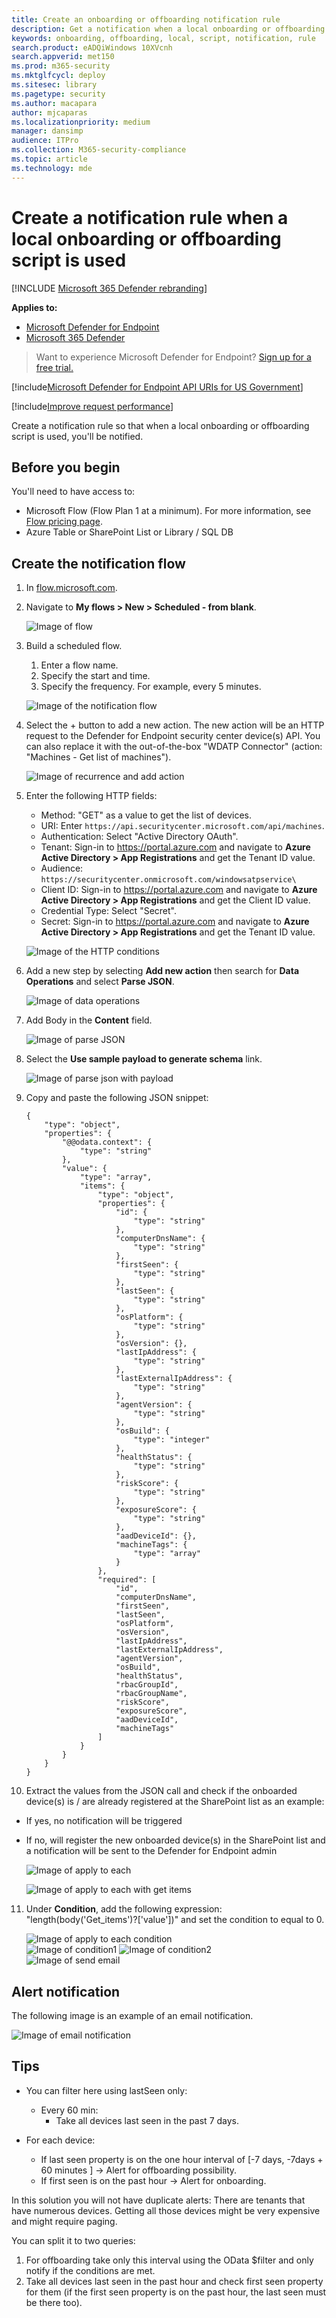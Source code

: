 ```yaml
---
title: Create an onboarding or offboarding notification rule
description: Get a notification when a local onboarding or offboarding script is used.
keywords: onboarding, offboarding, local, script, notification, rule
search.product: eADQiWindows 10XVcnh
search.appverid: met150
ms.prod: m365-security
ms.mktglfcycl: deploy
ms.sitesec: library
ms.pagetype: security
ms.author: macapara
author: mjcaparas
ms.localizationpriority: medium
manager: dansimp
audience: ITPro
ms.collection: M365-security-compliance
ms.topic: article
ms.technology: mde
---
```


# Create a notification rule when a local onboarding or offboarding script is used

[!INCLUDE [Microsoft 365 Defender rebranding](../../includes/microsoft-defender.md)]


**Applies to:**
- [Microsoft Defender for Endpoint](https://go.microsoft.com/fwlink/?linkid=2154037)
- [Microsoft 365 Defender](https://go.microsoft.com/fwlink/?linkid=2118804)


> Want to experience Microsoft Defender for Endpoint? [Sign up for a free trial.](https://www.microsoft.com/microsoft-365/windows/microsoft-defender-atp?ocid=docs-wdatp-exposedapis-abovefoldlink)

[!include[Microsoft Defender for Endpoint API URIs for US Government](../../includes/microsoft-defender-api-usgov.md)]

[!include[Improve request performance](../../includes/improve-request-performance.md)]


Create a notification rule so that when a local onboarding or offboarding script is used, you'll be notified. 

## Before you begin
You'll need to have access to:
 - Microsoft Flow (Flow Plan 1 at a minimum). For more information, see [Flow pricing page](https://flow.microsoft.com/pricing/).
 - Azure Table or SharePoint List or Library / SQL DB

## Create the notification flow

1. In [flow.microsoft.com](https://flow.microsoft.com/).

2. Navigate to **My flows > New > Scheduled - from blank**. 

    ![Image of flow](images/new-flow.png)


3. Build a scheduled flow.
   1. Enter a flow name.
   2. Specify the start and time.
   3. Specify the frequency. For example, every 5 minutes.

    ![Image of the notification flow](images/build-flow.png)

4. Select the + button to add a new action. The new action will be an HTTP request to the Defender for Endpoint security center device(s) API. You can also replace it with the out-of-the-box "WDATP Connector" (action: "Machines - Get list of machines"). 

    ![Image of recurrence and add action](images/recurrence-add.png)


5. Enter the following HTTP fields:

   - Method: "GET" as a value to get the list of devices.
   - URI: Enter `https://api.securitycenter.microsoft.com/api/machines`.
   - Authentication: Select "Active Directory OAuth".
   - Tenant: Sign-in to https://portal.azure.com and navigate to **Azure Active Directory > App Registrations** and get the Tenant ID value.
   - Audience: `https://securitycenter.onmicrosoft.com/windowsatpservice\`
   - Client ID: Sign-in to https://portal.azure.com and navigate to **Azure Active Directory > App Registrations** and  get the Client ID value.
   - Credential Type: Select "Secret".
   - Secret: Sign-in to https://portal.azure.com and navigate to **Azure Active Directory > App Registrations** and get the Tenant ID value.

    ![Image of the HTTP conditions](images/http-conditions.png)


6. Add a new step by selecting **Add new action** then search for **Data Operations** and select 
**Parse JSON**.

    ![Image of data operations](images/data-operations.png)

7. Add Body in the **Content** field.

    ![Image of parse JSON](images/parse-json.png)

8. Select the **Use sample payload to generate schema** link.

    ![Image of parse json with payload](images/parse-json-schema.png)

9. Copy and paste the following JSON snippet:

    ```
    {
        "type": "object",
        "properties": {
            "@@odata.context": {
                "type": "string"
            },
            "value": {
                "type": "array",
                "items": {
                    "type": "object",
                    "properties": {
                        "id": {
                            "type": "string"
                        },
                        "computerDnsName": {
                            "type": "string"
                        },
                        "firstSeen": {
                            "type": "string"
                        },
                        "lastSeen": {
                            "type": "string"
                        },
                        "osPlatform": {
                            "type": "string"
                        },
                        "osVersion": {},
                        "lastIpAddress": {
                            "type": "string"
                        },
                        "lastExternalIpAddress": {
                            "type": "string"
                        },
                        "agentVersion": {
                            "type": "string"
                        },
                        "osBuild": {
                            "type": "integer"
                        },
                        "healthStatus": {
                            "type": "string"
                        },
                        "riskScore": {
                            "type": "string"
                        },
                        "exposureScore": {
                            "type": "string"
                        },
                        "aadDeviceId": {},
                        "machineTags": {
                            "type": "array"
                        }
                    },
                    "required": [
                        "id",
                        "computerDnsName",
                        "firstSeen",
                        "lastSeen",
                        "osPlatform",
                        "osVersion",
                        "lastIpAddress",
                        "lastExternalIpAddress",
                        "agentVersion",
                        "osBuild",
                        "healthStatus",
                        "rbacGroupId",
                        "rbacGroupName",
                        "riskScore",
                        "exposureScore",
                        "aadDeviceId",
                        "machineTags"
                    ]
                }
            }
        }
    }

    ```

10.  Extract the values from the JSON call and check if the onboarded device(s) is / are already registered at the SharePoint list as an example:
- If yes, no notification will be triggered
- If no, will register the new onboarded device(s) in the SharePoint list and a notification will be sent to the Defender for Endpoint admin

    ![Image of apply to each](images/flow-apply.png)

    ![Image of apply to each  with get items](images/apply-to-each.png)

11. Under **Condition**, add the following expression: "length(body('Get_items')?['value'])" and set the condition to equal to 0.

    ![Image of apply to each condition](images/apply-to-each-value.png)  
    ![Image of condition1](images/conditions-2.png) 
    ![Image of condition2](images/condition3.png)  
    ![Image of send email](images/send-email.png)

## Alert notification
The following image is an example of an email notification.

![Image of email notification](images/alert-notification.png)


## Tips

- You can filter here using lastSeen only:
    - Every 60 min:
      - Take all devices last seen in the past 7 days. 

- For each device: 
    - If last seen property is on the one hour interval of [-7 days, -7days + 60 minutes ] -> Alert for offboarding possibility.
    - If first seen is on the past hour -> Alert for onboarding.

In this solution you will not have duplicate alerts:
There are tenants that have numerous devices. Getting all those devices might be very expensive and might require paging.

You can split it to two queries: 
1.	For offboarding take only this interval using the OData $filter and only notify if the conditions are met.
2.	Take all devices last seen in the past hour and check first seen property for them (if the first seen property is on the past hour, the last seen must be there too). 

